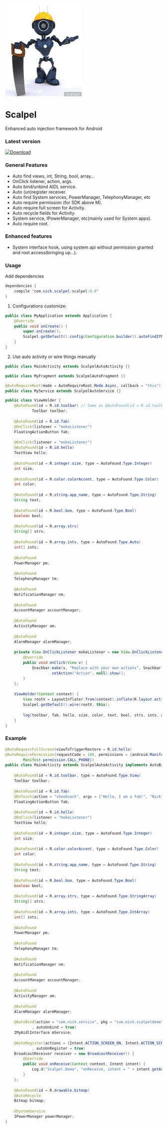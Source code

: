 ![Logo](art/logo.jpg)

# Scalpel
Enhanced auto injection framework for Android

### Latest version
[ ![Download](https://api.bintray.com/packages/nickandroid/maven/scalpel/images/download.svg) ](https://bintray.com/nickandroid/maven/scalpel/_latestVersion)

### General Features
- Auto find views, int, String, bool, array...
- OnClick listener, action, args.
- Auto bind/unbind AIDL service.
- Auto (un)register receiver.
- Auto find System services, PowerManager, TelephonyManager, etc
- Auto require permission (for SDK above M).
- Auto require full screen for Activity.
- Auto recycle fields for Activity.
- System service, IPowerManager, etc(mainly used for System apps).
- Auto require root.

### Enhanced features
- System interface hook, using system api without permission granted and root access(bringing up...).

### Usage

Add dependencies
``` java
dependencies {
    compile 'com.nick.scalpel:scalpel:0.8'
}
```

1. Configurations customize:
``` java
public class MyApplication extends Application {
    @Override
    public void onCreate() {
        super.onCreate();
        Scalpel.getDefault().config(Configuration.builder().autoFindIfNull(true).debug(true).logTag("Scalpel").build());
    }
}
```

2. Use auto activity or wire things manually
``` java
public class MainActivity extends ScalpelAutoActivity {}
```
``` java
public class MyFragment extends ScalpelAutoFragment {}
```
``` java
@AutoRequireRoot(mode = AutoRequireRoot.Mode.Async, callback = "this")
public class MyService extends ScalpelAutoService {}
```

``` java
public class ViewHolder {
    @AutoFound(id = R.id.toolbar) // Same as @AutoFound(id = R.id.toolbar, type = Type.Auto)
            Toolbar toolbar;

    @AutoFound(id = R.id.fab)
    @OnClick(listener = "mokeListener")
    FloatingActionButton fab;

    @OnClick(listener = "mokeListener")
    @AutoFound(id = R.id.hello)
    TextView hello;

    @AutoFound(id = R.integer.size, type = AutoFound.Type.Integer)
    int size;

    @AutoFound(id = R.color.colorAccent, type = AutoFound.Type.Color)
    int color;

    @AutoFound(id = R.string.app_name, type = AutoFound.Type.String)
    String text;

    @AutoFound(id = R.bool.boo, type = AutoFound.Type.Bool)
    boolean bool;

    @AutoFound(id = R.array.strs)
    String[] strs;

    @AutoFound(id = R.array.ints, type = AutoFound.Type.Auto)
    int[] ints;

    @AutoFound
    PowerManager pm;

    @AutoFound
    TelephonyManager tm;

    @AutoFound
    NotificationManager nm;

    @AutoFound
    AccountManager accountManager;

    @AutoFound
    ActivityManager am;

    @AutoFound
    AlarmManager alarmManager;

    private View.OnClickListener mokeListener = new View.OnClickListener() {
        @Override
        public void onClick(View v) {
            Snackbar.make(v, "Replace with your own actions", Snackbar.LENGTH_LONG)
                    .setAction("Action", null).show();
        }
    };

    ViewHolder(Context context) {
        View rootV = LayoutInflater.from(context).inflate(R.layout.activity_main, null);
        Scalpel.getDefault().wire(rootV, this);

        log(toolbar, fab, hello, size, color, text, bool, strs, ints, am, pm, tm, nm, accountManager, alarmManager);
    }
}
```

### Example
``` java
@AutoRequestFullScreen(viewToTriggerRestore = R.id.hello)
@AutoRequirePermission(requestCode = 100, permissions = {android.Manifest.permission.READ_EXTERNAL_STORAGE,
        Manifest.permission.CALL_PHONE})
public class MainActivity extends ScalpelAutoActivity implements AutoBind.Callback {

    @AutoFound(id = R.id.toolbar, type = AutoFound.Type.View)
    Toolbar toolbar;

    @AutoFound(id = R.id.fab)
    @OnTouch(action = "showSnack", args = {"Hello, I am a fab!", "Nick"})
    FloatingActionButton fab;

    @AutoFound(id = R.id.hello)
    @OnClick(listener = "mokeListener")
    TextView hello;

    @AutoFound(id = R.integer.size, type = AutoFound.Type.Integer)
    int size;

    @AutoFound(id = R.color.colorAccent, type = AutoFound.Type.Color)
    int color;

    @AutoFound(id = R.string.app_name, type = AutoFound.Type.String)
    String text;

    @AutoFound(id = R.bool.boo, type = AutoFound.Type.Bool)
    boolean bool;

    @AutoFound(id = R.array.strs, type = AutoFound.Type.StringArray)
    String[] strs;

    @AutoFound(id = R.array.ints, type = AutoFound.Type.IntArray)
    int[] ints;

    @AutoFound
    PowerManager pm;

    @AutoFound
    TelephonyManager tm;

    @AutoFound
    NotificationManager nm;

    @AutoFound
    AccountManager accountManager;

    @AutoFound
    ActivityManager am;

    @AutoFound
    AlarmManager alarmManager;

    @AutoBind(action = "com.nick.service", pkg = "com.nick.scalpeldemo", callback = "this"
            , autoUnbind = true)
    IMyAidlInterface mService;

    @AutoRegister(actions = {Intent.ACTION_SCREEN_ON, Intent.ACTION_SCREEN_OFF, "com.nick.service.bind"}
            , autoUnRegister = true)
    BroadcastReceiver receiver = new BroadcastReceiver() {
        @Override
        public void onReceive(Context context, Intent intent) {
            Log.d("Scalpel.Demo", "onReceive, intent = " + intent.getAction());
        }
    };

    @AutoFound(id = R.drawable.bitmap)
    @AutoRecycle
    Bitmap bitmap;

    @SystemService
    IPowerManager powerManager;
}
```
